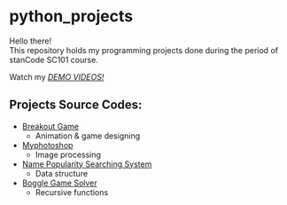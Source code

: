 # python_projects
Hello there!\
This repository holds my programming projects done during the period of stanCode SC101 course.

Watch my *[DEMO VIDEOS!](https://www.facebook.com/100003148183695/videos/3889284381186463/)*

## Projects Source Codes:
* [Breakout Game](https://github.com/fish159753/python_projects/blob/main/SC101_Assignment2%E2%80%93%E5%90%B3%E9%89%A6%E5%BF%A0/breakout_extensions%20.py)
  * Animation & game designing
* [Myphotoshop](https://github.com/fish159753/python_projects/blob/main/SC101_Assignment3%EF%BC%BF%E5%90%B3%E9%89%A6%E5%BF%A0/stanCodoshop.py)
  * Image processing
* [Name Popularity Searching System](https://github.com/fish159753/python_projects/blob/main/SC101_Assignment4_%E5%90%B3%E9%89%A6%E5%BF%A0/babynames.py)
  * Data structure
* [Boggle Game Solver](https://github.com/fish159753/python_projects/blob/main/SC101_Assignment5_%E5%90%B3%E9%89%A6%E5%BF%A0/boggle.py)
  * Recursive functions
